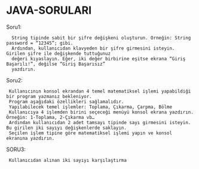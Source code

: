 # JAVA-SORULARI

Soru1: 

      String tipinde sabit bir şifre değişkeni oluşturun. Örneğin: String password = “12345”; gibi.
      Ardından, kullanıcıdan klavyeden bir şifre girmesini isteyin. Girilen şifre ile değişkende tuttuğunuz 
      değeri kıyaslayın. Eğer, iki değer birbirine eşitse ekrana “Giriş Başarılı!”, değilse “Giriş Başarısız” 
      yazdırın.

Soru2: 

     Kullanıcının konsol ekrandan 4 temel matematiksel işlemi yapabildiği bir program yazmanız bekleniyor. 
     Program aşağıdaki özellikleri sağlamalıdır.
     Yapılabilecek temel işlemler: Toplama, Çıkarma, Çarpma, Bölme
     Kullanıcıya 4 işlemden birini seçeceği menüyü konsol ekrana yazdırın. Örneğin: 1-Toplama, 2-Çıkarma vb…
     Ardından kullanıcıdan 2 adet tamsayı tipinde sayı girmesini isteyin. Bu girilen iki sayıyı değişkenlerde saklayın.
     Seçilen işlem tipine göre matematiksel işlemi yapın ve konsol ekranına yazdırın.

SORU3:

     Kullanıcıdan alınan iki sayıyı karşılaştırma
